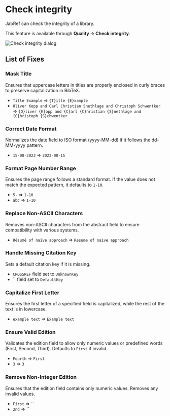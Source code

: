 # Check integrity

JabRef can check the integrity of a library.

This feature is available through **Quality → Check integrity**.

![Check integrity dialog](<../.gitbook/assets/checkintegrity.png>)

## List of Fixes

### Mask Title

Ensures that uppercase letters in titles are properly enclosed in curly braces to preserve capitalization in BibTeX.

* `Title Example` ⇒ `{T}itle {E}xample`
* `Oliver Kopp and Carl Christian Snethlage and Christoph Schwentker` ⇒ `{O}liver {K}opp and {C}arl {C}hristian {S}nethlage and {C}hristoph {S}chwentker`

### Correct Date Format

Normalizes the date field to ISO format (yyyy-MM-dd) if it follows the dd-MM-yyyy pattern.

* `15-08-2023` ⇒ `2023-08-15`

### Format Page Number Range

Ensures the page range follows a standard format. If the value does not match the expected pattern, it defaults to `1-10`.

* `5-` ⇒ `1-10`
* `abc` ⇒ `1-10`

### Replace Non-ASCII Characters

Removes non-ASCII characters from the abstract field to ensure compatibility with various systems.

* `Résumé of naïve approach` ⇒ `Resume of naive approach`

### Handle Missing Citation Key

Sets a default citation key if it is missing.

* `CROSSREF` field set to `UnknownKey`
* `` field set to `DefaultKey`

### Capitalize First Letter

Ensures the first letter of a specified field is capitalized, while the rest of the text is in lowercase.

* `example text` ⇒ `Example text`

### Ensure Valid Edition

Validates the edition field to allow only numeric values or predefined words (First, Second, Third). Defaults to `First` if invalid.

* `Fourth` ⇒ `First`
* `3` ⇒ `3`

### Remove Non-Integer Edition

Ensures that the edition field contains only numeric values. Removes any invalid values.

* `First` ⇒ ``
* `2nd` ⇒ ``
